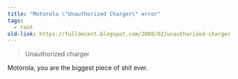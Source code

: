 ```yaml
---
title: "Motorola \"Unauthorized Charger\" error"
tags: 
  - rant	
old-link: https://fulldecent.blogspot.com/2008/02/unauthorized-charger.html
---
```


> Unauthorized charger

Motorola, you are the biggest piece of shit ever.
